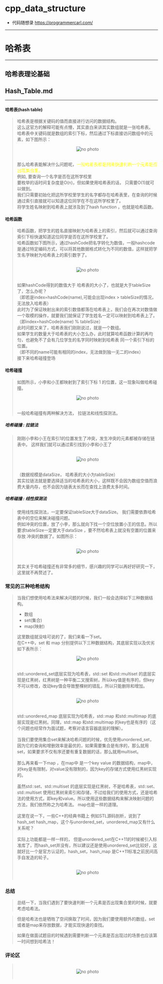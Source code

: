 # cpp_data_structure 

* 代码随想录 https://programmercarl.com/

--------------------------------------------------------------------------------

# 哈希表

--------------------------------------------------------------------------------

## 哈希表理论基础

## Hash_Table.md
--------------------------------------------------------------------------------


#### 哈希表(hash table)
> 哈希表是根据关键码的值而直接进行访问的数据结构。<br>
> 这么这官方的解释可能有点懵，其实直白来讲其实数组就是一张哈希表。<br>
> 哈希表中关键码就是数组的索引下标，然后通过下标直接访问数组中的元素，如下图所示：
> <br>  
> <div align=center>
> <img src="./images/hash_table_1.jpg"  width="" height="" alt="no photo" title="" style="zoom:100%;"/>
> </div>
> <br>
> 
> 那么哈希表能解决什么问题呢，<font color="yellow">一般哈希表都是用来快速判断一个元素是否出现集合里。</font><br>
> 例如, 要查询一个名字是否在这所学校里 <br>
> 要枚举的话时间复杂度是O(n)，但如果使用哈希表的话， 只需要O(1)就可以做到。<br>
> 我们只需要初始化把这所学校里学生的名字都存在哈希表里，在查询的时候通过索引直接就可以知道这位同学在不在这所学校里了。<br>
> 将学生姓名映射到哈希表上就涉及到了hash function ，也就是哈希函数。<br>
> 

#### 哈希函数
> 哈希函数，把学生的姓名直接映射为哈希表上的索引，然后就可以通过查询索引下标快速知道这位同学是否在这所学校里了。<br>
> 哈希函数如下图所示，通过hashCode把名字转化为数值，一般hashcode是通过特定编码方式，可以将其他数据格式转化为不同的数值，这样就把学生名字映射为哈希表上的索引数字了。<br>
> <br>  
> <div align=center>
> <img src="./images/hash_table_2.jpg"  width="" height="" alt="no photo" title="" style="zoom:100%;"/>
> </div>
> <br>
> 
> 如果hashCode得到的数值大于 哈希表的大小了，也就是大于tableSize了，怎么办呢？<br>（即若是index=hashCode(name),可能会出现index > tableSize的情况，无法放入哈希表）<br>
> 此时为了保证映射出来的索引数值都落在哈希表上，我们会在再次对数值做一个取模的操作，就要我们就保证了学生姓名一定可以映射到哈希表上了。<br>（即index=hashCode(name) % tableSize）<br>
> 此时问题又来了，哈希表我们刚刚说过，就是一个数组。<br>
> 如果学生的数量大于哈希表的大小怎么办，此时就算哈希函数计算的再均匀，也避免不了会有几位学生的名字同时映射到哈希表 同一个索引下标的位置。<br>（即不同的name可能有相同的index，无法做到独一无二的index）<br>
> 接下来哈希碰撞登场<br>

#### 哈希碰撞
> 如图所示，小李和小王都映射到了索引下标 1 的位置，这一现象叫做哈希碰撞。
> <br>  
> <div align=center>
> <img src="./images/hash_table_3.jpg"  width="" height="" alt="no photo" title="" style="zoom:100%;"/>
> </div>
> <br>
> 
> 一般哈希碰撞有两种解决方法， 拉链法和线性探测法。

##### 哈希碰撞 : 拉链法
> 刚刚小李和小王在索引1的位置发生了冲突，发生冲突的元素都被存储在链表中。 这样我们就可以通过索引找到小李和小王了<br> 
> <br>  
> <div align=center>
> <img src="./images/hash_table_4.jpg"  width="" height="" alt="no photo" title="" style="zoom:100%;"/>
> </div>
> <br>
>
> （数据规模是dataSize， 哈希表的大小为tableSize）<br> 
> 其实拉链法就是要选择适当的哈希表的大小，这样既不会因为数组空值而浪费大量内存，也不会因为链表太长而在查找上浪费太多时间。<br> 
>

##### 哈希碰撞 : 线性探测法
> 使用线性探测法，一定要保证tableSize大于dataSize。 我们需要依靠哈希表中的空位来解决碰撞问题。<br> 
> 例如冲突的位置，放了小李，那么就向下找一个空位放置小王的信息。所以要求tableSize一定要大于dataSize ，要不然哈希表上就没有空置的位置来存放 冲突的数据了。如图所示：<br> 
> <br>  
> <div align=center>
> <img src="./images/hash_table_5.jpg"  width="" height="" alt="no photo" title="" style="zoom:100%;"/>
> </div>
> <br>
>
> 其实关于哈希碰撞还有非常多的细节，感兴趣的同学可以再好好研究一下，这里就不再赘述了。


### 常见的三种哈希结构
> 当我们想使用哈希法来解决问题的时候，我们一般会选择如下三种数据结构。<br>
> * 数组
> * set(集合)
> * map(映射)
> 
> 这里数组就没啥可说的了，我们来看一下set。<br>
> 在C++中，set 和 map 分别提供以下三种数据结构，其底层实现以及优劣如下表所示：
> <br>  
> <div align=center>
> <img src="./images/hash_table_6.jpg"  width="" height="" alt="no photo" title="" style="zoom:100%;"/>
> </div>
> <br>
>
> std::unordered_set底层实现为哈希表，std::set 和std::multiset 的底层实现是红黑树，红黑树是一种平衡二叉搜索树，所以key值是有序的，但key不可以修改，改动key值会导致整棵树的错乱，所以只能删除和增加。<br> 
> 
> <br>  
> <div align=center>
> <img src="./images/hash_table_7.jpg"  width="" height="" alt="no photo" title="" style="zoom:100%;"/>
> </div>
> <br>
>
> std::unordered_map 底层实现为哈希表，std::map 和std::multimap 的底层实现是红黑树。同理，std::map 和std::multimap 的key也是有序的（这个问题也经常作为面试题，考察对语言容器底层的理解）。<br> 
> <br>
> 当我们要使用集合set来解决哈希问题的时候，优先使用unordered_set，因为它的查询和增删效率是最优的，如果需要集合是有序的，那么就用set，如果要求不仅有序还要有重复数据的话，那么就用multiset。<br>
> <br>
> 那么再来看一下map ，在map中 是一个key value 的数据结构，map中，对key是有限制，对value没有限制的，因为key的存储方式使用红黑树实现的。<br>
> <br>
> 虽然std::set、std::multiset 的底层实现是红黑树，不是哈希表，std::set、std::multiset 使用红黑树来索引和存储，不过给我们的使用方式，还是哈希法的使用方式，即key和value。所以使用这些数据结构来解决映射问题的方法，我们依然称之为哈希法。 map也是一样的道理。<br>
> <br>
> 这里在说一下，一些C++的经典书籍上 例如STL源码剖析，说到了hash_set hash_map，这个与unordered_set，unordered_map又有什么关系呢？<br>
> <br>
> 实际上功能都是一样一样的， 但是unordered_set在C++11的时候被引入标准库了，而hash_set并没有，所以建议还是使用unordered_set比较好，这就好比一个是官方认证的，hash_set，hash_map 是C++11标准之前民间高手自发造的轮子。
> 
> <br>  
> <div align=center>
> <img src="./images/hash_table_8.jpg"  width="" height="" alt="no photo" title="" style="zoom:100%;"/>
> </div>
> <br>
>

### 总结
> 总结一下，当我们遇到了要快速判断一个元素是否出现集合里的时候，就要考虑哈希法。

> 但是哈希法也是牺牲了空间换取了时间，因为我们要使用额外的数组，set或者是map来存放数据，才能实现快速的查找。

> 如果在做面试题目的时候遇到需要判断一个元素是否出现过的场景也应该第一时间想到哈希法！


### 评论区
> 
> <br>  
> <div align=center>
> <img src="./images/hash_table_9.jpg"  width="" height="" alt="no photo" title="" style="zoom:100%;"/>
> </div>
> <br>
>